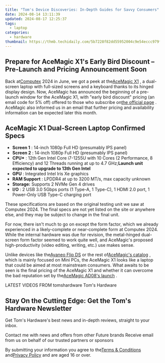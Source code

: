 ```yaml
---
title: "Tom's Device Discoveries: In-Depth Guides for Savvy Consumers"
date: 2024-08-14 13:11:39
updated: 2024-08-17 12:25:37
tags:
  - laptop
categories:
  - hardware
thumbnail: https://thmb.techidaily.com/5b7228f82dd55952004c9e54eccc979f0193c694cfbf96a3723eb54169ea5205.jpg
---
```


## Prepare for AceMagic X1's Early Bird Discount – Pre-Launch and Pricing Announcement Soon

Back at[Computex](https://tools.techidaily.com) 2024 in June, we got a peek at the[AceMagic X1](https://tools.techidaily.com) , a dual-screen laptop with full-sized screens and a keyboard thanks to its hinged display design. Now, AceMagic has announced the beginning of a pre-launch window for the AceMagic X1, with "early bird discount" pricing (an email code for 5% off) offered to those who subscribe on[the official page](https://go.redirectingat.com/?id=92X1584492&xcust=tomshardware%5Fus%5F2684132901735318784&xs=1&url=https%3A%2F%2Facemagic.com%2Fpages%2Fx1-dual-screen-business-laptop&sref=https%3A%2F%2Fwww.tomshardware.com%2Flaptops%2Fdual-screen-laptop-enters-pre-launch-period-with-early-bird-discount) . AceMagic also informed us in an email that further pricing and availability information can be expected later this month.

## AceMagic X1 Dual-Screen Laptop Confirmed Specs

* **Screen 1** : 14-inch 1080p Full HD (presumably IPS panel)
* **Screen 2** : 14-inch 1080p Full HD (presumably IPS panel)
* **CPU\*** : 12th Gen Intel Core i7-1255U with 10 Cores (2 Performance, 8 Efficiency) and 12 Threads running at up to 4.7 GHz;**Launch unit expected to upgrade to 13th Gen Intel**
* **GPU** : Integrated Intel Iris Xe graphics
* **RAM Support** : LPDDR4 at up to 3200 MT/s, max capacity unknown
* **Storage:** Supports 2 NVMe Gen 4 drives
* **I/O** : 2 USB 3.0 5Gbps ports (1 Type-A, 1 Type-C), 1 HDMI 2.0 port, 1 Power-Only USB Type-C charging port

 These specifications are based on the original testing unit we saw at Computex 2024\. The final specs are not yet listed on the site or anywhere else, and they may be subject to change in the final unit.

 For now, there isn't much to go on except the form factor, which we already experienced in a likely-complete or near-complete form at Computex 2024\. While the internal hardware was due for revision, the metal-hinged dual-screen form factor seemed to work quite well, and AceMagic's proposed high-productivity (video editing, writing, etc.) use makes sense.

 Unlike devices like the[Ayaneo Flip DS](https://tools.techidaily.com) or the rest of[AceMagic's catalog](https://tools.techidaily.com) , which is mainly focused on Mini PCs, the AceMagic X1 looks like a laptop that could be aimed at most mainstream consumers. What awaits to be seen is the final pricing of the AceMagic X1 and whether it can overcome the bad reputation set by the[AceMagic AD08's launch](https://tools.techidaily.com) .

 LATEST VIDEOS FROM tomshardware Tom's Hardware

## Stay On the Cutting Edge: Get the Tom's Hardware Newsletter

 Get Tom's Hardware's best news and in-depth reviews, straight to your inbox.

 Contact me with news and offers from other Future brands  Receive email from us on behalf of our trusted partners or sponsors

 By submitting your information you agree to the[Terms & Conditions](https://futureplc.com/terms-conditions/) and[Privacy Policy](https://futureplc.com/privacy-policy/) and are aged 16 or over.

<ins class="adsbygoogle"
     style="display:block"
     data-ad-format="autorelaxed"
     data-ad-client="ca-pub-7571918770474297"
     data-ad-slot="1223367746"></ins>



<ins class="adsbygoogle"
     style="display:block"
     data-ad-client="ca-pub-7571918770474297"
     data-ad-slot="8358498916"
     data-ad-format="auto"
     data-full-width-responsive="true"></ins>
